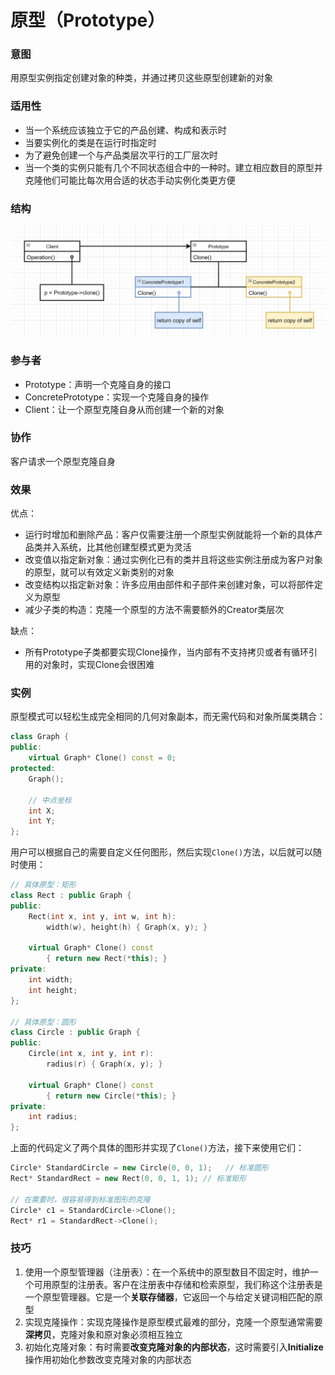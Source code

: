 # 原型（Prototype）

### 意图

用原型实例指定创建对象的种类，并通过拷贝这些原型创建新的对象

### 适用性

- 当一个系统应该独立于它的产品创建、构成和表示时
- 当要实例化的类是在运行时指定时
- 为了避免创建一个与产品类层次平行的工厂层次时
- 当一个类的实例只能有几个不同状态组合中的一种时。建立相应数目的原型并克隆他们可能比每次用合适的状态手动实例化类更方便

### 结构

![avatar](image/原型结构图.png)

### 参与者

- Prototype：声明一个克隆自身的接口
- ConcretePrototype：实现一个克隆自身的操作
- Client：让一个原型克隆自身从而创建一个新的对象

### 协作

客户请求一个原型克隆自身

### 效果

优点：

- 运行时增加和删除产品：客户仅需要注册一个原型实例就能将一个新的具体产品类并入系统，比其他创建型模式更为灵活
- 改变值以指定新对象：通过实例化已有的类并且将这些实例注册成为客户对象的原型，就可以有效定义新类别的对象
- 改变结构以指定新对象：许多应用由部件和子部件来创建对象，可以将部件定义为原型
- 减少子类的构造：克隆一个原型的方法不需要额外的Creator类层次

缺点：

- 所有Prototype子类都要实现Clone操作，当内部有不支持拷贝或者有循环引用的对象时，实现Clone会很困难

### 实例

原型模式可以轻松生成完全相同的几何对象副本，而无需代码和对象所属类耦合：

```C++
class Graph {
public:
    virtual Graph* Clone() const = 0;
protected:
    Graph();
    
    // 中点坐标
    int X;
    int Y;
};
```

用户可以根据自己的需要自定义任何图形，然后实现`Clone()`方法，以后就可以随时使用：

```c++
// 具体原型：矩形
class Rect : public Graph {
public:
    Rect(int x, int y, int w, int h):
    	width(w), height(h) { Graph(x, y); }
    
    virtual Graph* Clone() const
    	{ return new Rect(*this); }
private:
    int width;
    int height;
};

// 具体原型：圆形
class Circle : public Graph {
public:
    Circle(int x, int y, int r):
    	radius(r) { Graph(x, y); }
    
    virtual Graph* Clone() const
    	{ return new Circle(*this); }
private:
    int radius;
};
```

上面的代码定义了两个具体的图形并实现了`Clone()`方法，接下来使用它们：

```c++
Circle* StandardCircle = new Circle(0, 0, 1);	// 标准圆形 
Rect* StandardRect = new Rect(0, 0, 1, 1); // 标准矩形

// 在需要时，很容易得到标准图形的克隆
Circle* c1 = StandardCircle->Clone();
Rect* r1 = StandardRect->Clone();
```

### 技巧

1. 使用一个原型管理器（注册表）：在一个系统中的原型数目不固定时，维护一个可用原型的注册表。客户在注册表中存储和检索原型，我们称这个注册表是一个原型管理器。它是一个**关联存储器**，它返回一个与给定关键词相匹配的原型
2. 实现克隆操作：实现克隆操作是原型模式最难的部分，克隆一个原型通常需要**深拷贝**，克隆对象和原对象必须相互独立
3. 初始化克隆对象：有时需要**改变克隆对象的内部状态**，这时需要引入**Initialize**操作用初始化参数改变克隆对象的内部状态

